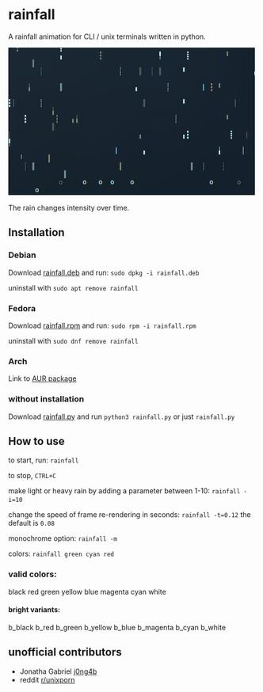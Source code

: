 # rainfall

A rainfall animation for CLI / unix terminals written in python.

![](rainfall.gif?raw=true)

The rain changes intensity over time.


## Installation


### Debian

Download [rainfall.deb](https://github.com/alpin111/rainfall/releases/download/v0.4/rainfall.deb) and run:
`sudo dpkg -i rainfall.deb`

uninstall with `sudo apt remove rainfall`


### Fedora

Download [rainfall.rpm](https://github.com/alpin111/rainfall/releases/download/v0.4/rainfall.rpm) and run:
`sudo rpm -i rainfall.rpm`

uninstall with `sudo dnf remove rainfall`


### Arch

Link to [AUR package](https://aur.archlinux.org/packages/rainfall)


### without installation

Download [rainfall.py](source/rainfall.py?raw=true) and run
`python3 rainfall.py` or just `rainfall.py`


## How to use

to start, run:
`rainfall`

to stop, `CTRL+C`

make light or heavy rain by adding a parameter between 1-10:
`rainfall -i=10`

change the speed of frame re-rendering in seconds:
`rainfall -t=0.12`
the default is `0.08`

monochrome option:
`rainfall -m`

colors:
`rainfall green cyan red`

### valid colors:

black
red
green
yellow
blue
magenta
cyan
white

#### bright variants:

b_black
b_red
b_green
b_yellow
b_blue
b_magenta
b_cyan
b_white


## unofficial contributors

- Jonatha Gabriel [j0ng4b](https://github.com/j0ng4b)
- reddit [r/unixporn](https://old.reddit.com/r/unixporn/comments/v0vadk/oc_rain_animation_for_cli_that_changes_intensity/)

